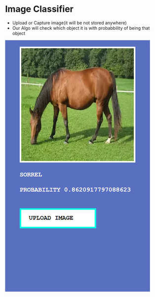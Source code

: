 # Image Classifier


* Upload or Capture image(it will be not stored anywhere)  
* Our Algo will check which object it is with probabbility of being that object

![Screen](https://raw.githubusercontent.com/anilvermaspeaks/tensorFlow/dev/image-classifier/screenshot.PNG "Screen")